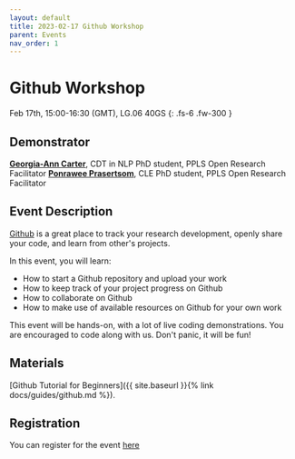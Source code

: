 ```yaml
---
layout: default
title: 2023-02-17 Github Workshop
parent: Events
nav_order: 1
---
```


# Github Workshop

Feb 17th, 15:00-16:30 (GMT), LG.06 40GS
{: .fs-6 .fw-300 }

## Demonstrator

[**Georgia-Ann Carter**](https://gacarter.github.io/), CDT in NLP PhD student, PPLS Open Research Facilitator
[**Ponrawee Prasertsom**](https://ponraw.ee/), CLE PhD student, PPLS Open Research Facilitator

## Event Description

[Github](https://github.com) is a great place to track your research development, openly share your code, and learn from other's projects.

In this event, you will learn:

- How to start a Github repository and upload your work
- How to keep track of your project progress on Github
- How to collaborate on Github
- How to make use of available resources on Github for your own work

This event will be hands-on, with a lot of live coding demonstrations.
You are encouraged to code along with us.
Don't panic, it will be fun!

## Materials

[Github Tutorial for Beginners]({{ site.baseurl }}{% link docs/guides/github.md %}).

## Registration
You can register for the event [here](https://www.eventbrite.co.uk/e/ppls-open-research-github-workshop-tickets-528410158007)
